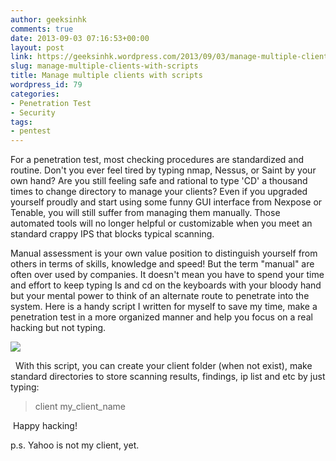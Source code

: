 ```yaml
---
author: geeksinhk
comments: true
date: 2013-09-03 07:16:53+00:00
layout: post
link: https://geeksinhk.wordpress.com/2013/09/03/manage-multiple-clients-with-scripts/
slug: manage-multiple-clients-with-scripts
title: Manage multiple clients with scripts
wordpress_id: 79
categories:
- Penetration Test
- Security
tags:
- pentest
---
```


For a penetration test, most checking procedures are standardized and routine. Don't you ever feel tired by typing nmap, Nessus, or Saint by your own hand? Are you still feeling safe and rational to type 'CD' a thousand times to change directory to manage your clients? Even if you upgraded yourself proudly and start using some funny GUI interface from Nexpose or Tenable, you will still suffer from managing them manually. Those automated tools will no longer helpful or customizable when you meet an standard crappy IPS that blocks typical scanning.

Manual assessment is your own value position to distinguish yourself from others in terms of skills, knowledge and speed! But the term "manual" are often over used by companies. It doesn't mean you have to spend your time and effort to keep typing ls and cd on the keyboards with your bloody hand but your mental power to think of an alternate route to penetrate into the system. Here is a handy script I written for myself to save my time, make a penetration test in a more organized manner and help you focus on a real hacking but not typing.





[![](http://geeksinhk.files.wordpress.com/2013/09/20e54-screenshot2011-12-13at5-32-52pm.png?w=208)](http://3.bp.blogspot.com/-8r4ElIh9rYY/TucbsE49zFI/AAAAAAAAPjg/82KGuvw-Gds/s1600/Screen+Shot+2011-12-13+at+5.32.52+PM.png)







  With this script, you can create your client folder (when not exist), make standard directories to store scanning results, findings, ip list and etc by just typing:




<blockquote>client my_client_name</blockquote>




 Happy hacking!







p.s. Yahoo is not my client, yet.
